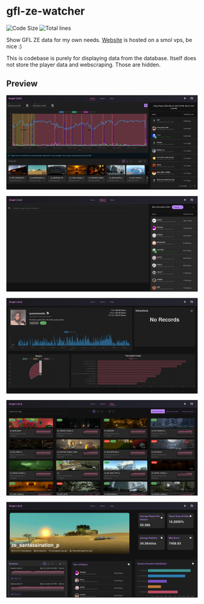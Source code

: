 # gfl-ze-watcher
![Code Size](https://img.shields.io/github/languages/code-size/InterStella0/gfl-ze-watcher?style=flat)
![Total lines](https://tokei.rs/b1/github/InterStella0/gfl-ze-watcher?style=flat)

Show GFL ZE data for my own needs.
[Website](https://gflgraph.prettymella.site/) is hosted on a smol vps, be nice :)

This is codebase is purely for displaying data from the database. Itself does
not store the player data and webscraping. Those are hidden.

## Preview
![Main Page](assets/img.png)

![Players Page](assets/players.png)

![Player Page](assets/player.png)

![Maps Page](assets/maps.png)

![Map Page](assets/map.png)